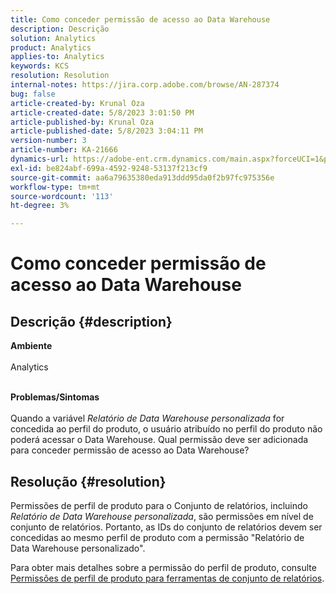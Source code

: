 ```yaml
---
title: Como conceder permissão de acesso ao Data Warehouse
description: Descrição
solution: Analytics
product: Analytics
applies-to: Analytics
keywords: KCS
resolution: Resolution
internal-notes: https://jira.corp.adobe.com/browse/AN-287374
bug: false
article-created-by: Krunal Oza
article-created-date: 5/8/2023 3:01:50 PM
article-published-by: Krunal Oza
article-published-date: 5/8/2023 3:04:11 PM
version-number: 3
article-number: KA-21666
dynamics-url: https://adobe-ent.crm.dynamics.com/main.aspx?forceUCI=1&pagetype=entityrecord&etn=knowledgearticle&id=1610a63c-b1ed-ed11-8849-6045bd006268
exl-id: be824abf-699a-4592-9248-53137f213cf9
source-git-commit: aa6a79635380eda913ddd95da0f2b97fc975356e
workflow-type: tm+mt
source-wordcount: '113'
ht-degree: 3%

---
```


# Como conceder permissão de acesso ao Data Warehouse

## Descrição {#description}

<b>Ambiente</b><br><br>Analytics<br><br>

<b>Problemas/Sintomas</b><br><br>Quando a variável *Relatório de Data Warehouse personalizada* for concedida ao perfil do produto, o usuário atribuído no perfil do produto não poderá acessar o Data Warehouse. Qual permissão deve ser adicionada para conceder permissão de acesso ao Data Warehouse?<br>

## Resolução {#resolution}


Permissões de perfil de produto para o Conjunto de relatórios, incluindo *Relatório de Data Warehouse personalizada*, são permissões em nível de conjunto de relatórios. Portanto, as IDs do conjunto de relatórios devem ser concedidas ao mesmo perfil de produto com a permissão &quot;Relatório de Data Warehouse personalizado&quot;.

Para obter mais detalhes sobre a permissão do perfil de produto, consulte [Permissões de perfil de produto para ferramentas de conjunto de relatórios](https://experienceleague.adobe.com/docs/analytics/admin/admin-console/permissions/report-suite-tools.html?lang=en).
